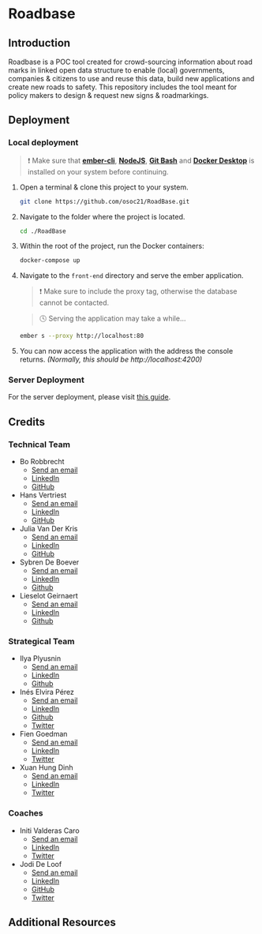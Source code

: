# Roadbase

## Introduction
Roadbase is a POC tool created for crowd-sourcing information about road marks in linked open data structure to enable (local) governments, companies & citizens to use and reuse this data, build new applications and create new roads to safety. This repository includes the tool meant for policy makers to design & request new signs & roadmarkings.

## Deployment
### Local deployment
> ❗ Make sure that **[ember-cli](https://cli.emberjs.com/release/)**, **[NodeJS](https://nodejs.org/en/)**, **[Git Bash](https://git-scm.com/downloads)** and **[Docker Desktop](https://www.docker.com/products/docker-desktop)** is installed on your system before continuing.

1. Open a terminal & clone this project to your system.
    ```bash
    git clone https://github.com/osoc21/RoadBase.git
    ```
2. Navigate to the folder where the project is located.
    ```bash
    cd ./RoadBase
    ```
3. Within the root of the project, run the Docker containers:
    ```bash
    docker-compose up
    ```
4. Navigate to the `front-end` directory and serve the ember application.
    > ❗ Make sure to include the proxy tag, otherwise the database cannot be contacted.
    
    >  🕓 Serving the application may take a while...
    ```bash
    ember s --proxy http://localhost:80
    ```
5. You can now access the application with the address the console returns. *(Normally, this should be http://localhost:4200)*

### Server Deployment
For the server deployment, please visit [this guide](https://github.com/osoc21/RoadBase/blob/master/misc/deployment/README.md).

## Credits
### Technical Team
- Bo Robbrecht
    - [Send an email](mailto:robbrechtbo@hotmail.com)
    - [LinkedIn](https://www.linkedin.com/in/borobbrecht/)
    - [GitHub](https://github.com/BT-Creator)
- Hans Vertriest
    - [Send an email](mailto:hans.vertriest@gmail.com)
    - [LinkedIn](https://www.linkedin.com/in/hans-vertriest-a57763174/)
    - [GitHub](https://github.com/hansvertriest)
- Julia Van Der Kris
    - [Send an email](mailto:samvdkris@disroot.org)
    - [LinkedIn](https://www.linkedin.com/in/sam-van-der-kris-041226168/)
    - [GitHub](https://github.com/samvdkris/)
- Sybren De Boever
    - [Send an email](mailto:sybrendeboever3344@hotmail.com)
    - [LinkedIn](https://www.linkedin.com/in/sybren-de-boever-27281b114/)
    - [Github](https://www.linkedin.com/in/sybren-de-boever-27281b114/)
- Lieselot Geirnaert
    - [Send an email](mailto:lieselot.geirnaert@gmail.com)
    - [LinkedIn](https://www.linkedin.com/in/lieselotgeirnaert/)
    - [Github](https://github.com/lieselotgeirnaert)
### Strategical Team
- Ilya Plyusnin
    - [Send an email](mailto:plyusninilya97@gmail.com)
    - [LinkedIn](https://www.linkedin.com/in/ilya-plyusnin-6bba6911a/)
    - [Github](https://github.com/HungryHypnoHippo)
- Inés Elvira Pérez
    - [Send an email](mailto:inesjin@hotmail.es)
    - [LinkedIn](https://www.linkedin.com/in/in%C3%A9s-elvira-797326135/)
    - [Github](https://github.com/seniep)
    - [Twitter](https://twitter.com/SeniEP)
- Fien Goedman
    - [Send an email](mailto:fiengoeman@hotmail.com)
    - [LinkedIn](https://www.linkedin.com/in/fien-goeman-9632a61b5/)
    - [Twitter](https://twitter.com/FienGoeman)
- Xuan Hung Dinh
    - [Send an email](mailto:hungdinh100297@gmail.com)
    - [LinkedIn](https://www.linkedin.com/in/ameliodinh210/)
    - [Twitter](https://twitter.com/Amelio210)
### Coaches
- Initi Valderas Caro
    - [Send an email](mailto:inti@valderas.be)
    - [LinkedIn](https://www.linkedin.com/in/inti-valderas-caro/)
    - [Twitter](https://twitter.com/ValderasCaro)
- Jodi De Loof
    - [Send an email](mailto:jodi@jodideloof.be)
    - [LinkedIn](https://www.linkedin.com/in/jodideloof/)
    - [GitHub](https://github.com/jodiDL)
    - [Twitter](https://twitter.com/JodidLoof)
## Additional Resources
